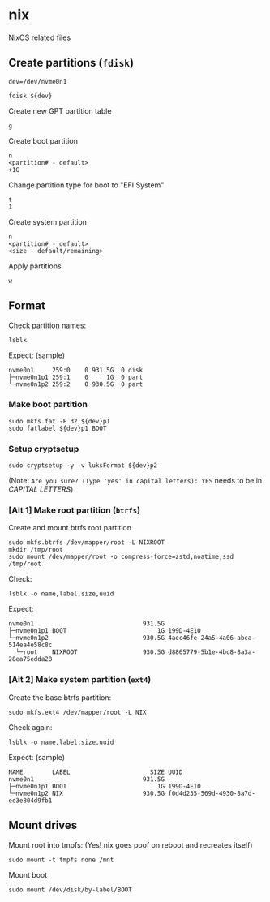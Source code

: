 # nix
NixOS related files

## Create partitions (`fdisk`)
```
dev=/dev/nvme0n1
```
```
fdisk ${dev}
```

Create new GPT partition table
```
g
```

Create boot partition
```
n
<partition# - default>
+1G
```

Change partition type for boot to "EFI System"
```
t
1
```

Create system partition
```
n
<partition# - default>
<size - default/remaining>
```

Apply partitions
```
w
```

## Format

Check partition names:
```
lsblk
```

Expect: (sample)
```
nvme0n1     259:0    0 931.5G  0 disk 
├─nvme0n1p1 259:1    0     1G  0 part 
└─nvme0n1p2 259:2    0 930.5G  0 part 
```

### Make boot partition
```
sudo mkfs.fat -F 32 ${dev}p1
sudo fatlabel ${dev}p1 BOOT
```

### Setup cryptsetup

```
sudo cryptsetup -y -v luksFormat ${dev}p2
```
(Note: `Are you sure? (Type 'yes' in capital letters): YES` needs to be in *CAPITAL LETTERS*)


### [Alt 1] Make root partition (`btrfs`)
Create and mount btrfs root partition
```
sudo mkfs.btrfs /dev/mapper/root -L NIXROOT
mkdir /tmp/root
sudo mount /dev/mapper/root -o compress-force=zstd,noatime,ssd /tmp/root
```

Check:
```
lsblk -o name,label,size,uuid
```
Expect:
```
nvme0n1                              931.5G 
├─nvme0n1p1 BOOT                         1G 199D-4E10
└─nvme0n1p2                          930.5G 4aec46fe-24a5-4a06-abca-514ea4e58c8c
  └─root    NIXROOT                  930.5G d8865779-5b1e-4bc8-8a3a-28ea75edda28
```

### [Alt 2] Make system partition (`ext4`)
Create the base btrfs partition:
```
sudo mkfs.ext4 /dev/mapper/root -L NIX
```

Check again:
```
lsblk -o name,label,size,uuid
```

Expect: (sample)
```
NAME        LABEL                      SIZE UUID
nvme0n1                              931.5G 
├─nvme0n1p1 BOOT                         1G 199D-4E10
└─nvme0n1p2 NIX                      930.5G f0d4d235-569d-4930-8a7d-ee3e804d9fb1
```


## Mount drives
Mount root into tmpfs: (Yes! nix goes poof on reboot and recreates itself)
```
sudo mount -t tmpfs none /mnt
```



Mount boot
```
sudo mount /dev/disk/by-label/BOOT
```
